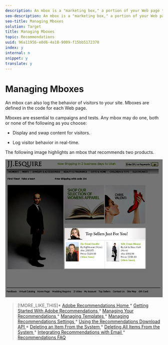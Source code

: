 ```yaml
---
description: An mbox is a "marketing box," a portion of your Web page that can be configured to show different content in different situations.
seo-description: An mbox is a "marketing box," a portion of your Web page that can be configured to show different content in different situations.
seo-title: Managing Mboxes
solution: Target
title: Managing Mboxes
topic: Recommendations
uuid: 96a11956-e0d6-4a18-9009-f15bb5172378
index: y
internal: n
snippet: y
translate: y
---
```


# Managing Mboxes

An mbox can also log the behavior of visitors to your site. Mboxes are defined in the code for each Web page. 

Mboxes are essential to campaigns and tests. Any mbox may do one, both or none of the following as you choose: 


* Display and swap content for visitors. 

* Log visitor behavior in real-time. 



The following image highlights an mbox that recommends two products. 

![](assets/mboxexample.jpg) 
>[!MORE_LIKE_THIS]* [ Adobe Recommendations Home ](recs_home.md#topic_74F655D8648E4586BCCFD789E60D13CE)* [ Getting Started With Adobe Recommendations ](c_gettingstarted_recs.md#concept_CCF04F19782145099178353D37517D9E)* [ Managing Your Recommendations ](c_rec_mng_recs.md#concept_8BD886F4E0954B46B8EC0EA4626A00E1)* [ Managing Templates ](c_Managing_Templates.md#concept_C3A712A99D47406C855955161DB699A1)* [ Managing Recommendations Settings ](c_Managing_Recommendations_Settings.md#concept_70257C38F0A74F3E88B1E7ED278A8DB4)* [ Using the Recommendations Download API ](r_Using_the_Recommendations_Download_API.md#reference_09DA9D1AB3884CEC9144C7BDD07AB30A)* [ Deleting an Item From the System ](r_Deleting_an_Item_From_the_System.md#reference_9D644188516045E295DD69065118ED2D)* [ Deleting All Items From the System ](r_Deleting_All_Items_From_the_System.md#reference_A916F48DE01E41DA81F2C35AF2A5E58F)* [ Integrating Recommendations with Email ](r_Integrating_Recommendations_with_Email.md#reference_256B16C894864F24AF970E43DC174420)* [ Recommendations FAQ ](r_Recommendations_FAQ.md#reference_72906D385558428C8190721E2E437855)